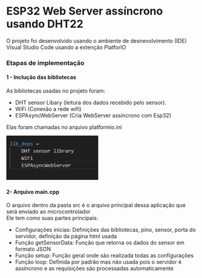 # ESP32 Web Server assíncrono usando DHT22

<!-- Explicar o que é um web server  -->
<!-- Explicar o que é um web server assincrono -->
<!--  -->

O projeto foi desenvolvido usando o ambiente de desnevolvimento (IDE) Visual Studio Code usando a 
extenção PlatforIO 


### Etapas de implementação

#### 1 - Inclução das bibliotecas 
As bibliotecas usadas no projeto foram:
- DHT sensor Libary (leitura dos dados recebido pelo sensor).
- WiFi (Conexão a rede wifi)
- ESPAsyncWebServer (Cria WebServer assíncrono com Esp32)

Elas foram chamadas no arquivo platformio.ini

![Bibliotecas](imagens/Bibiotecas.png)


#### 2- Arquivo main.cpp

O arquivo dentro da pasta src é o arquivo principal dessa aplicação que será enviado ao microcontrolador<br>
Ele tem como suas partes principais:

- Configurações inicias: Definições das bibliotecas, pino, sensor, porta do servidor, definição da página html usada
- Função getSensorData: Função que retorna os dados do sensor em formato JSON
- Função setup: Função geral onde são realizada todas as configurações
- Função loop: Definida por padrão mas não usada pois o servidor é assíncrono e as requisições são processadas automaticamente


<!--
#### 3 - Personalização da página web 
#### 4 - Resultados
-->

